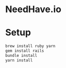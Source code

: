 # NeedHave.io

# Setup

```sh
brew install ruby yarn
gem install rails
bundle install
yarn install
```

